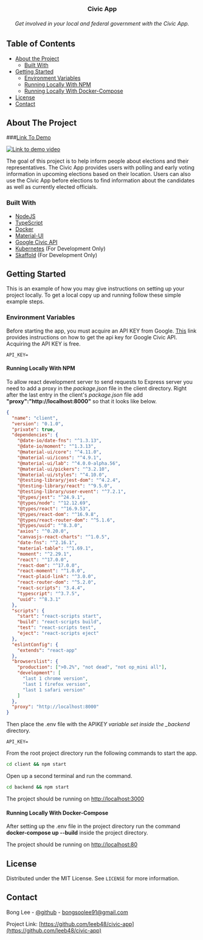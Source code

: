 <br />
<p align="center">

  <h3 align="center">Civic App</h3>

  <h6 align="center">
    Get involved in your local and federal government with the Civic App.
  </h6>
</p>

<!-- TABLE OF CONTENTS -->

## Table of Contents

- [About the Project](#about-the-project)
  - [Built With](#built-with)
- [Getting Started](#getting-started)
  - [Environment Variables](#environment-variables)
  - [Running Locally With NPM](#running-locally-with-npm)
  - [Running Locally With Docker-Compose](#Running-Locally-With-Docker-Compose)
- [License](#license)
- [Contact](#contact)

<!-- ABOUT THE PROJECT -->

## About The Project

###[Link To Demo](http://civic-app.us-west-1.elasticbeanstalk.com/)

[![Link to demo video](http://img.youtube.com/vi/LWh7dxjXF6g/0.jpg)](https://www.youtube.com/watch?v=LWh7dxjXF6g&ab_channel=BongLee)

The goal of this project is to help inform people about elections and their representatives. The Civic App provides users with polling and early voting information in upcoming elections based on their location. Users can also use the Civic App before elections to find information about the candidates as well as currently elected officials.

### Built With

- [NodeJS](https://nodejs.org/en/)
- [TypeScript](https://www.typescriptlang.org/)
- [Docker](https://www.docker.com/)
- [Material-UI](https://material-ui.com/)
- [Google Civic API](https://developers.google.com/civic-information)
- [Kubernetes](https://kubernetes.io/) (For Development Only)
- [Skaffold](https://skaffold.dev/) (For Development Only)

<!-- GETTING STARTED -->

## Getting Started

This is an example of how you may give instructions on setting up your project locally.
To get a local copy up and running follow these simple example steps.

### Environment Variables

Before starting the app, you must acquire an API KEY from Google. [This](https://developers.google.com/civic-information/docs/using_api) link provides instructions on how to get the api key for Google Civic API. Acquiring the API KEY is free.

```
API_KEY=
```

#### Running Locally With NPM

To allow react development server to send requests to Express server you need to add a proxy in the _package.json_ file in the client directory. Right after the last entry in the client's _package.json_ file add **"proxy":"http://localhost:8000"** so that it looks like below.

```json
{
  "name": "client",
  "version": "0.1.0",
  "private": true,
  "dependencies": {
    "@date-io/date-fns": "^1.3.13",
    "@date-io/moment": "^1.3.13",
    "@material-ui/core": "^4.11.0",
    "@material-ui/icons": "^4.9.1",
    "@material-ui/lab": "^4.0.0-alpha.56",
    "@material-ui/pickers": "^3.2.10",
    "@material-ui/styles": "^4.10.0",
    "@testing-library/jest-dom": "^4.2.4",
    "@testing-library/react": "^9.5.0",
    "@testing-library/user-event": "^7.2.1",
    "@types/jest": "^24.9.1",
    "@types/node": "^12.12.69",
    "@types/react": "^16.9.53",
    "@types/react-dom": "^16.9.8",
    "@types/react-router-dom": "^5.1.6",
    "@types/uuid": "^8.3.0",
    "axios": "^0.20.0",
    "canvasjs-react-charts": "^1.0.5",
    "date-fns": "^2.16.1",
    "material-table": "^1.69.1",
    "moment": "^2.29.1",
    "react": "^17.0.0",
    "react-dom": "^17.0.0",
    "react-moment": "^1.0.0",
    "react-plaid-link": "^3.0.0",
    "react-router-dom": "^5.2.0",
    "react-scripts": "3.4.4",
    "typescript": "^3.7.5",
    "uuid": "^8.3.1"
  },
  "scripts": {
    "start": "react-scripts start",
    "build": "react-scripts build",
    "test": "react-scripts test",
    "eject": "react-scripts eject"
  },
  "eslintConfig": {
    "extends": "react-app"
  },
  "browserslist": {
    "production": [">0.2%", "not dead", "not op_mini all"],
    "development": [
      "last 1 chrome version",
      "last 1 firefox version",
      "last 1 safari version"
    ]
  },
  "proxy": "http://localhost:8000"
}
```

Then place the .env file with the API*KEY variable set inside the \_backend* directory.

```
API_KEY=
```

From the root project directory run the following commands to start the app.

```sh
cd client && npm start
```

Open up a second terminal and run the command.

```sh
cd backend && npm start
```

The project should be running on [http://localhost:3000](http://localhost:3000)

#### Running Locally With Docker-Compose

After setting up the .env file in the project directory run the command **docker-compose up --build** inside the project directory.

The project should be running on [http://localhost:80](http://localhost:80)

<!-- LICENSE -->

## License

Distributed under the MIT License. See `LICENSE` for more information.

<!-- CONTACT -->

## Contact

Bong Lee - [@github](https://github.com/leeb46) - bongsoolee91@gmail.com

Project Link: [https://github.com/leeb48/civic-app](https://github.com/leeb48/civic-app)
